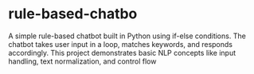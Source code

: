 # rule-based-chatbo
A simple rule-based chatbot built in Python using if-else conditions. The chatbot takes user input in a loop, matches keywords, and responds accordingly. This project demonstrates basic NLP concepts like input handling, text normalization, and control flow
